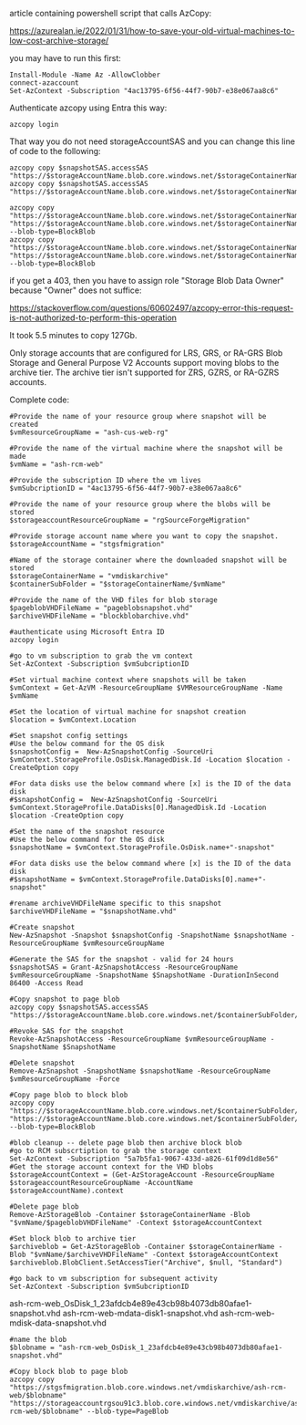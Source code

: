 article containing powershell script that calls AzCopy:

https://azurealan.ie/2022/01/31/how-to-save-your-old-virtual-machines-to-low-cost-archive-storage/

you may have to run this first:


```
Install-Module -Name Az -AllowClobber
connect-azaccount
Set-AzContext -Subscription "4ac13795-6f56-44f7-90b7-e38e067aa8c6"
```


Authenticate azcopy using Entra this way:

`azcopy login`

That way you do not need storageAccountSAS and you can change this line of code to the following:


```
azcopy copy $snapshotSAS.accessSAS "https://$storageAccountName.blob.core.windows.net/$storageContainerName/$pageblobVHDFileName$storageaccountSAS"
azcopy copy $snapshotSAS.accessSAS "https://$storageAccountName.blob.core.windows.net/$storageContainerName/$pageblobVHDFileName"

azcopy copy "https://$storageAccountName.blob.core.windows.net/$storageContainerName/$pageblobVHDFileName$storageaccountSAS" "https://$storageAccountName.blob.core.windows.net/$storageContainerName/$archiveVHDFileName$storageaccountSAS" --blob-type=BlockBlob
azcopy copy "https://$storageAccountName.blob.core.windows.net/$storageContainerName/$pageblobVHDFileName" "https://$storageAccountName.blob.core.windows.net/$storageContainerName/$archiveVHDFileName" --blob-type=BlockBlob
```


if you get a 403, then you have to assign role "Storage Blob Data Owner" because "Owner" does not suffice:

https://stackoverflow.com/questions/60602497/azcopy-error-this-request-is-not-authorized-to-perform-this-operation

It took 5.5 minutes to copy 127Gb.

Only storage accounts that are configured for LRS, GRS, or RA-GRS Blob Storage and General Purpose V2 Accounts support moving blobs to the archive tier. The archive tier isn't supported for ZRS, GZRS, or RA-GZRS accounts.

Complete code:


```
#Provide the name of your resource group where snapshot will be created
$vmResourceGroupName = "ash-cus-web-rg"

#Provide the name of the virtual machine where the snapshot will be made
$vmName = "ash-rcm-web"

#Provide the subscription ID where the vm lives
$vmSubcriptionID = "4ac13795-6f56-44f7-90b7-e38e067aa8c6"

#Provide the name of your resource group where the blobs will be stored
$storageaccountResourceGroupName = "rgSourceForgeMigration"

#Provide storage account name where you want to copy the snapshot. 
$storageAccountName = "stgsfmigration"

#Name of the storage container where the downloaded snapshot will be stored
$storageContainerName = "vmdiskarchive"
$containerSubFolder = "$storageContainerName/$vmName"

#Provide the name of the VHD files for blob storage
$pageblobVHDFileName = "pageblobsnapshot.vhd"
$archiveVHDFileName = "blockblobarchive.vhd"

#authenticate using Microsoft Entra ID
azcopy login

#go to vm subscription to grab the vm context
Set-AzContext -Subscription $vmSubcriptionID

#Set virtual machine context where snapshots will be taken
$vmContext = Get-AzVM -ResourceGroupName $VMResourceGroupName -Name $vmName

#Set the location of virtual machine for snapshot creation
$location = $vmContext.Location

#Set snapshot config settings
#Use the below command for the OS disk
$snapshotConfig =  New-AzSnapshotConfig -SourceUri $vmContext.StorageProfile.OsDisk.ManagedDisk.Id -Location $location -CreateOption copy

#For data disks use the below command where [x] is the ID of the data disk
#$snapshotConfig =  New-AzSnapshotConfig -SourceUri $vmContext.StorageProfile.DataDisks[0].ManagedDisk.Id -Location $location -CreateOption copy

#Set the name of the snapshot resource
#Use the below command for the OS disk
$snapshotName = $vmContext.StorageProfile.OsDisk.name+"-snapshot"

#For data disks use the below command where [x] is the ID of the data disk
#$snapshotName = $vmContext.StorageProfile.DataDisks[0].name+"-snapshot"

#rename archiveVHDFileName specific to this snapshot
$archiveVHDFileName = "$snapshotName.vhd"

#Create snapshot
New-AzSnapshot -Snapshot $snapshotConfig -SnapshotName $snapshotName -ResourceGroupName $vmResourceGroupName

#Generate the SAS for the snapshot - valid for 24 hours
$snapshotSAS = Grant-AzSnapshotAccess -ResourceGroupName $vmResourceGroupName -SnapshotName $SnapshotName -DurationInSecond 86400 -Access Read

#Copy snapshot to page blob
azcopy copy $snapshotSAS.accessSAS "https://$storageAccountName.blob.core.windows.net/$containerSubFolder/$pageblobVHDFileName"

#Revoke SAS for the snapshot
Revoke-AzSnapshotAccess -ResourceGroupName $vmResourceGroupName -SnapshotName $SnapshotName

#Delete snapshot
Remove-AzSnapshot -SnapshotName $snapshotName -ResourceGroupName $vmResourceGroupName -Force

#Copy page blob to block blob
azcopy copy "https://$storageAccountName.blob.core.windows.net/$containerSubFolder/$pageblobVHDFileName" "https://$storageAccountName.blob.core.windows.net/$containerSubFolder/$archiveVHDFileName" --blob-type=BlockBlob

#blob cleanup -- delete page blob then archive block blob
#go to RCM subscrtiption to grab the storage context
Set-AzContext -Subscription "5a7b5fa1-9067-433d-a826-61f09d1d8e56"
#Get the storage account context for the VHD blobs
$storageAccountContext = (Get-AzStorageAccount -ResourceGroupName $storageaccountResourceGroupName -AccountName $storageAccountName).context

#Delete page blob
Remove-AzStorageBlob -Container $storageContainerName -Blob "$vmName/$pageblobVHDFileName" -Context $storageAccountContext

#Set block blob to archive tier
$archiveblob = Get-AzStorageBlob -Container $storageContainerName -Blob "$vmName/$archiveVHDFileName" -Context $storageAccountContext
$archiveblob.BlobClient.SetAccessTier("Archive", $null, "Standard")

#go back to vm subscription for subsequent activity
Set-AzContext -Subscription $vmSubcriptionID

```


ash-rcm-web_OsDisk_1_23afdcb4e89e43cb98b4073db80afae1-snapshot.vhd
ash-rcm-web-mdata-disk1-snapshot.vhd
ash-rcm-web-mdisk-data-snapshot.vhd


```
#name the blob
$blobname = "ash-rcm-web_OsDisk_1_23afdcb4e89e43cb98b4073db80afae1-snapshot.vhd"

#Copy block blob to page blob
azcopy copy "https://stgsfmigration.blob.core.windows.net/vmdiskarchive/ash-rcm-web/$blobname" "https://storageaccountrgsou91c3.blob.core.windows.net/vmdiskarchive/ash-rcm-web/$blobname" --blob-type=PageBlob
```


